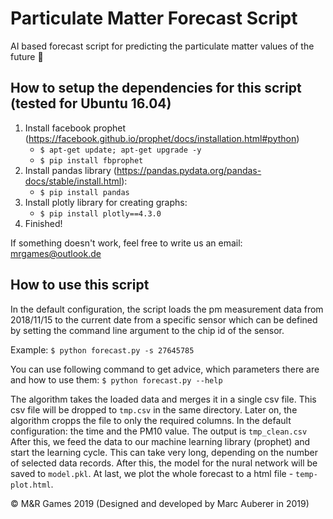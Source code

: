 # Particulate Matter Forecast Script
AI based forecast script for predicting the particulate matter values of the future 🔮

## How to setup the dependencies for this script (tested for Ubuntu 16.04)
1. Install facebook prophet (https://facebook.github.io/prophet/docs/installation.html#python)
   * `$ apt-get update; apt-get upgrade -y`
   * `$ pip install fbprophet`
2. Install pandas library (https://pandas.pydata.org/pandas-docs/stable/install.html):
   * `$ pip install pandas`
3. Install plotly library for creating graphs:
   * `$ pip install plotly==4.3.0`
4. Finished!

If something doesn't work, feel free to write us an email: mrgames@outlook.de

## How to use this script
In the default configuration, the script loads the pm measurement data from 2018/11/15 to the current date from a specific sensor which can be defined by setting the command line argument to the chip id of the sensor.

Example:
`$ python forecast.py -s 27645785`

You can use following command to get advice, which parameters there are and how to use them:
`$ python forecast.py --help`

The algorithm takes the loaded data and merges it in a single csv file. This csv file will be dropped to `tmp.csv` in the same directory. Later on, the algorithm cropps the file to only the required columns. In the default configuration: the time and the PM10 value. The output is `tmp_clean.csv`
After this, we feed the data to our machine learning library (prophet) and start the learning cycle. This can take very long, depending on the number of selected data records. After this, the model for the nural network will be saved to `model.pkl`.
At last, we plot the whole forecast to a html file - `temp-plot.html`.

© M&R Games 2019 (Designed and developed by Marc Auberer in 2019)
